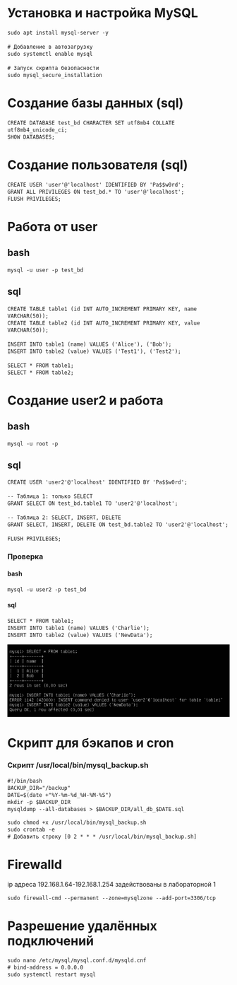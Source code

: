 # Установка и настройка MySQL 
````
sudo apt install mysql-server -y

# Добавление в автозагрузку
sudo systemctl enable mysql

# Запуск скрипта безопасности
sudo mysql_secure_installation
````

# Создание базы данных (sql)
````
CREATE DATABASE test_bd CHARACTER SET utf8mb4 COLLATE utf8mb4_unicode_ci;
SHOW DATABASES;
````

# Создание пользователя (sql)
````
CREATE USER 'user'@'localhost' IDENTIFIED BY 'Pa$$w0rd';
GRANT ALL PRIVILEGES ON test_bd.* TO 'user'@'localhost';
FLUSH PRIVILEGES;
````

# Работа от user
## bash
````
mysql -u user -p test_bd
````
## sql
````
CREATE TABLE table1 (id INT AUTO_INCREMENT PRIMARY KEY, name VARCHAR(50));
CREATE TABLE table2 (id INT AUTO_INCREMENT PRIMARY KEY, value VARCHAR(50));

INSERT INTO table1 (name) VALUES ('Alice'), ('Bob');
INSERT INTO table2 (value) VALUES ('Test1'), ('Test2');

SELECT * FROM table1;
SELECT * FROM table2;
````

# Создание user2 и работа
## bash
````
mysql -u root -p
````
## sql
````
CREATE USER 'user2'@'localhost' IDENTIFIED BY 'Pa$$w0rd';

-- Таблица 1: только SELECT
GRANT SELECT ON test_bd.table1 TO 'user2'@'localhost';

-- Таблица 2: SELECT, INSERT, DELETE
GRANT SELECT, INSERT, DELETE ON test_bd.table2 TO 'user2'@'localhost';

FLUSH PRIVILEGES;
````
### Проверка
#### bash
````
mysql -u user2 -p test_bd
````
#### sql
````
SELECT * FROM table1;
INSERT INTO table1 (name) VALUES ('Charlie');
INSERT INTO table2 (value) VALUES ('NewData');
````
![user2.png](user2.png)

# Скрипт для бэкапов и cron

### Скрипт /usr/local/bin/mysql_backup.sh
````
#!/bin/bash
BACKUP_DIR="/backup"
DATE=$(date +"%Y-%m-%d_%H-%M-%S")
mkdir -p $BACKUP_DIR
mysqldump --all-databases > $BACKUP_DIR/all_db_$DATE.sql
````

````
sudo chmod +x /usr/local/bin/mysql_backup.sh
sudo crontab -e
# Добавить строку [0 2 * * * /usr/local/bin/mysql_backup.sh]
````

# Firewalld
ip адреса 192.168.1.64-192.168.1.254 задействованы в лабораторной 1
````
sudo firewall-cmd --permanent --zone=mysqlzone --add-port=3306/tcp
````
# Разрешение удалённых подключений
````
sudo nano /etc/mysql/mysql.conf.d/mysqld.cnf
# bind-address = 0.0.0.0
sudo systemctl restart mysql
````
